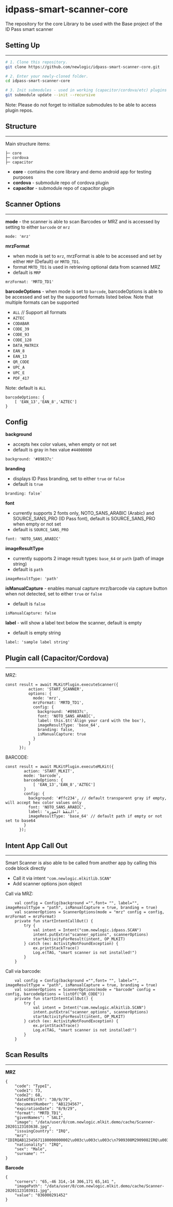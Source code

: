 # idpass-smart-scanner-core
The repository for the core Library to be used with the Base project of the ID Pass smart scanner 

## Setting Up
---------------
```bash
# 1. Clone this repository.
git clone https://github.com/newlogic/idpass-smart-scanner-core.git

# 2. Enter your newly-cloned folder.
cd idpass-smart-scanner-core

# 3. Init submodules - used in working (capacitor/cordova/etc) plugins
git submodule update --init --recursive

```
Note: Please do not forget to initialize submodules to be able to access plugin repos.

## Structure
---------------
Main structure items:

    ├─ core
    ├─ cordova
    ├─ capacitor

- **core** - contains the core library and demo android app for testing purposes
- **cordova** - submodule repo of cordova plugin
- **capacitor** - submodule repo of capacitor plugin

## Scanner Options
---------------
**mode** - the scanner is able to scan Barcodes or MRZ and is accessed by setting to either `barcode` or `mrz`
```
mode: 'mrz' 
```
**mrzFormat** 
- when mode is set to `mrz`, mrzFormat is able to be accessed and set by either `MRP` (Default) or `MRTD_TD1`. 
- format `MRTD_TD1` is used in retrieving optional data from scanned MRZ
- default is `MRP`
```
mrzFormat: 'MRTD_TD1'
```
**barcodeOptions** - when mode is set to `barcode`, barcodeOptions is able to be accessed and set by the supported formats listed below.
Note that multiple formats can be supported 
- `ALL` // Support all formats
- `AZTEC`
- `CODABAR`
- `CODE_39`
- `CODE_93`
- `CODE_128`
- `DATA_MATRIX`
- `EAN_8`
- `EAN_13`
- `QR_CODE`
- `UPC_A`
- `UPC_E`
- `PDF_417`

Note: default is `ALL`
```
barcodeOptions: { 
    [ 'EAN_13','EAN_8','AZTEC'] 
}
```

Config
---------------
**background**
- accepts hex color values, when empty or not set
- default is gray in hex value `#44000000`
```
background: '#89837c'
```
**branding** 
- displays ID Pass branding, set to either `true` or `false`
- default is `true`
```
branding: false`
```
**font** 
- currently supports 2 fonts only, NOTO_SANS_ARABIC (Arabic) and SOURCE_SANS_PRO (ID Pass font), default is SOURCE_SANS_PRO when empty or not set
- default is `SOURCE_SANS_PRO`
```
font: 'NOTO_SANS_ARABIC'
```
**imageResultType**
- currently supports 2 image result types: `base_64` or `path` (path of image string)
- default is `path`
```
imageResultType: 'path'
```
**isManualCapture** - enables manual capture mrz/barcode via capture button when not detected, set to either `true` or `false`
- default is `false`
```
isManualCapture: false
```
**label** - will show a label text below the scanner, default is empty
- default is empty string
```
label: 'sample label string'
```

## Plugin call (Capacitor/Cordova)
---------------
MRZ:
```
const result = await MLKitPlugin.executeScanner({
          action: 'START_SCANNER',
          options: {
            mode: 'mrz',
            mrzFormat: 'MRTD_TD1',
            config: {
              background: '#89837c',
              font: 'NOTO_SANS_ARABIC',
              label: this.$t('Align your card with the box'),
              imageResultType: 'base_64',
              branding: false,
              isManualCapture: true
            }
          }
      });
```
BARCODE:
```
const result = await MLKitPlugin.executeMLKit({
        action: 'START_MLKIT',
        mode: 'barcode',
        barcodeOptions: { 
            [ 'EAN_13','EAN_8','AZTEC'] 
        }
        config: {
          background: '#ffc234', // default transparent gray if empty, will accept hex color values only
          font: 'NOTO_SANS_ARABIC',
          label: 'التقط الصورة',
          imageResultType: 'base_64' // default path if empty or not set to base64
        }
      });
```

## Intent App Call Out
---------------
Smart Scanner is also able to be called from another app by calling this code block directly

- Call it via intent `"com.newlogic.mlkitlib.SCAN"`
- Add scanner options json object

Call via MRZ:
```
    val config = Config(background ="",font= "", label="", imageResultType = "path", isManualCapture = true, branding = true)
    val scannerOptions = ScannerOptions(mode = "mrz" config = config, mrzFormat = mrzFormat)
    private fun startIntentCallOut() {
        try {
            val intent = Intent("com.newlogic.idpass.SCAN")
            intent.putExtra("scanner_options", scannerOptions)
            startActivityForResult(intent, OP_MLKIT)
        } catch (ex: ActivityNotFoundException) {
            ex.printStackTrace()
            Log.e(TAG, "smart scanner is not installed!")
        }
    }
```

Call via barcode:
```
    val config = Config(background ="",font= "", label="", imageResultType = "path", isManualCapture = true, branding = true)
    val scannerOptions = ScannerOptions(mode = "barcode" config = config, barcodeOptions = listOf("QR_CODE"))
    private fun startIntentCallOut() {
        try {
            val intent = Intent("com.newlogic.mlkitlib.SCAN")
            intent.putExtra("scanner_options", scannerOptions)
            startActivityForResult(intent, OP_MLKIT)
        } catch (ex: ActivityNotFoundException) {
            ex.printStackTrace()
            Log.e(TAG, "smart scanner is not installed!")
        }
    }
```

## Scan Results
---------------
**MRZ** 
```
{
	"code": "TypeI",
	"code1": 73,
	"code2": 68,
	"dateOfBirth": "30/9/79",
	"documentNumber": "AB1234567",
	"expirationDate": "8/9/29",
	"format": "MRTD_TD1",
	"givenNames": " SALI",
	"image": "/data/user/0/com.newlogic.mlkit.demo/cache/Scanner-20201123103638.jpg",
	"issuingCountry": "IRQ",
	"mrz": "IDIRQAB12345671180000000002\u003c\u003c\u003c\n7909308M2909082IRQ\u003c\u003c\u003c\u003c\u003c\u003c\u003c\u003c\u003c\u003c\u003c7\n\u003c\u003cSALI\u003c\u003c\u003c\u003c\u003c\u003c\u003c\u003c\u003c\u003c\u003c\u003c\u003c\u003c\u003c\u003c\u003c\u003c\u003c\u003c\u003c\u003c\u003c\u003c\n",
	"nationality": "IRQ",
	"sex": "Male",
	"surname": ""
}
```
**Barcode** 
```
{
	"corners": "65,-46 314,-14 306,171 65,141 ",
	"imagePath": "/data/user/0/com.newlogic.mlkit.demo/cache/Scanner-20201123103911.jpg",
	"value": "036000291452"
}
```
